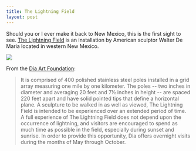 ```yaml
---
title: The Lightning Field
layout: post
---
```


Should you or I ever make it back to New Mexico, this is the first sight to see. [The Lightning Field](http://www.diaart.org/sites/page/56/1375) is an installation by American sculptor Walter De Maria located in western New Mexico.

<img src="http://www.thestranger.com/images/blogimages/2010/09/07/1283880301-demaria_the_lightning_field_1977.jpg" />

From the [Dia Art Foundation](http://www.diaart.org/sites/page/56/1375):

> It is comprised of 400 polished stainless steel poles installed in a grid array measuring one mile by one kilometer. The poles -- two inches in diameter and averaging 20 feet and 7½ inches in height -- are spaced 220 feet apart and have solid pointed tips that define a horizontal plane. A sculpture to be walked in as well as viewed, The Lightning Field is intended to be experienced over an extended period of time. A full experience of The Lightning Field does not depend upon the occurrence of lightning, and visitors are encouraged to spend as much time as possible in the field, especially during sunset and sunrise. In order to provide this opportunity, Dia offers overnight visits during the months of May through October.


